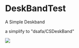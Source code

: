 # DeskBandTest
A Simple Deskband

a simplify to "dsafa/CSDeskBand"

![](http://wx4.sinaimg.cn/large/73421b88ly1fz9usrqg95j20d7042q38.jpg)

